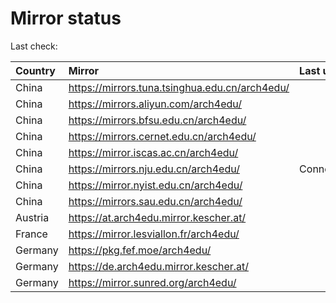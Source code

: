 <script src="./time.js"></script>
# Mirror status
Last check: <script type="text/javascript">localize(1702390637.0797474);</script>

|Country|Mirror|Last update|
|:------|:-----|:----------|
|China|https://mirrors.tuna.tsinghua.edu.cn/arch4edu/|<script type="text/javascript">localize(1702362809);</script>|
|China|https://mirrors.aliyun.com/arch4edu/|<script type="text/javascript">localize(1702362809);</script>|
|China|https://mirrors.bfsu.edu.cn/arch4edu/|<script type="text/javascript">localize(1702362809);</script>|
|China|https://mirrors.cernet.edu.cn/arch4edu/|<script type="text/javascript">localize(1702362809);</script>|
|China|https://mirror.iscas.ac.cn/arch4edu/|<script type="text/javascript">localize(1702362809);</script>|
|China|https://mirrors.nju.edu.cn/arch4edu/|ConnectTimeout|
|China|https://mirror.nyist.edu.cn/arch4edu/|<script type="text/javascript">localize(1702362809);</script>|
|China|https://mirrors.sau.edu.cn/arch4edu/|<script type="text/javascript">localize(1702362809);</script>|
|Austria|https://at.arch4edu.mirror.kescher.at/|<script type="text/javascript">localize(1702362809);</script>|
|France|https://mirror.lesviallon.fr/arch4edu/|<script type="text/javascript">localize(1702362809);</script>|
|Germany|https://pkg.fef.moe/arch4edu/|<script type="text/javascript">localize(1702362809);</script>|
|Germany|https://de.arch4edu.mirror.kescher.at/|<script type="text/javascript">localize(1702362809);</script>|
|Germany|https://mirror.sunred.org/arch4edu/|<script type="text/javascript">localize(1702362809);</script>|

<script src="./tablefilter/tablefilter.js"></script>
<script src="./table.js"></script>